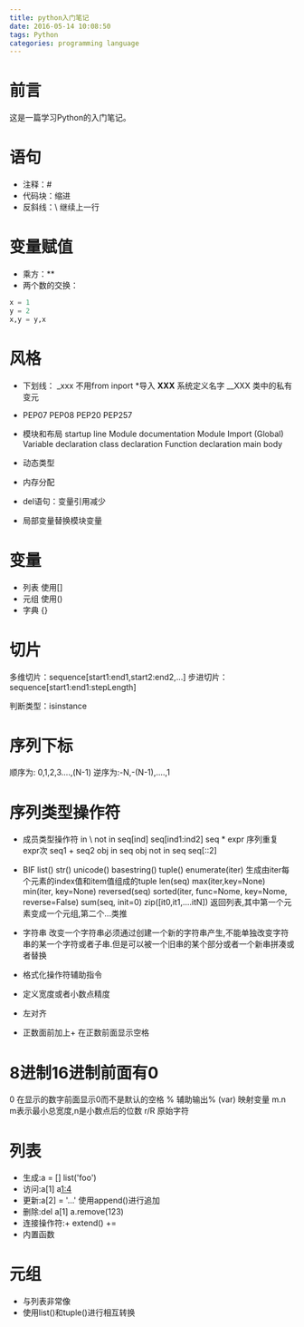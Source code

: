 ```yaml
---
title: python入门笔记
date: 2016-05-14 10:08:50
tags: Python
categories: programming language
---
```

# 前言
这是一篇学习Python的入门笔记。
<!--more-->

# 语句
- 注释：#
- 代码块：缩进
- 反斜线：\ 继续上一行

# 变量赋值
- 乘方：**
- 两个数的交换：
``` Python
x = 1
y = 2
x,y = y,x
```

# 风格
- 下划线：
_xxx 不用from inport *导入
__XXX__ 系统定义名字
__XXX 类中的私有变元

- PEP07 PEP08 PEP20 PEP257

- 模块和布局
startup line
Module documentation
Module Import
(Global) Variable declaration
class declaration
Function declaration
main body

- 动态类型
- 内存分配
- del语句：变量引用减少
- 局部变量替换模块变量

# 变量
- 列表 使用[]
- 元组 使用()
- 字典 {}

# 切片
多维切片：sequence[start1:end1,start2:end2,...]
步进切片：sequence[start1:end1:stepLength]

判断类型：isinstance

# 序列下标
顺序为: 0,1,2,3....,(N-1)
逆序为:-N,-(N-1),....,1

# 序列类型操作符
- 成员类型操作符
in \ not in
seq[ind]
seq[ind1:ind2]
seq * expr 序列重复expr次
seq1 + seq2
obj in seq
obj not in seq
seq[::2]

- BIF
list()
str()
unicode()
basestring()
tuple()
enumerate(iter) 生成由iter每个元素的index值和item值组成的tuple
len(seq)
max(iter,key=None)
min(iter, key=None)
reversed(seq)
sorted(iter, func=Nome, key=Nome, reverse=False)
sum(seq, init=0)
zip([it0,it1,....itN]) 返回列表,其中第一个元素变成一个元组,第二个...类推

- 字符串
改变一个字符串必须通过创建一个新的字符串产生,不能单独改变字符串的某一个字符或者子串.但是可以被一个旧串的某个部分或者一个新串拼凑或者替换

- 格式化操作符辅助指令
* 定义宽度或者小数点精度
- 左对齐
+ 正数面前加上+
<sp> 在正数前面显示空格
# 8进制16进制前面有0
0 在显示的数字前面显示0而不是默认的空格
% 辅助输出%
(var) 映射变量
m.n m表示最小总宽度,n是小数点后的位数
r/R 原始字符

# 列表
- 生成:a = []  list('foo')
- 访问:a[1] a[1:4](支持切片操作)
- 更新:a[2] = '...' 使用append()进行追加
- 删除:del a[1] a.remove(123)
- 连接操作符:+ extend() +=
- 内置函数

# 元组
- 与列表非常像
- 使用list()和tuple()进行相互转换

